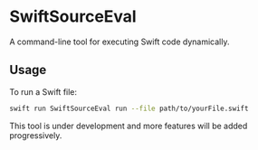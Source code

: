 # SwiftSourceEval

A command-line tool for executing Swift code dynamically.

## Usage

To run a Swift file:

```bash
swift run SwiftSourceEval run --file path/to/yourFile.swift
```

This tool is under development and more features will be added progressively.
